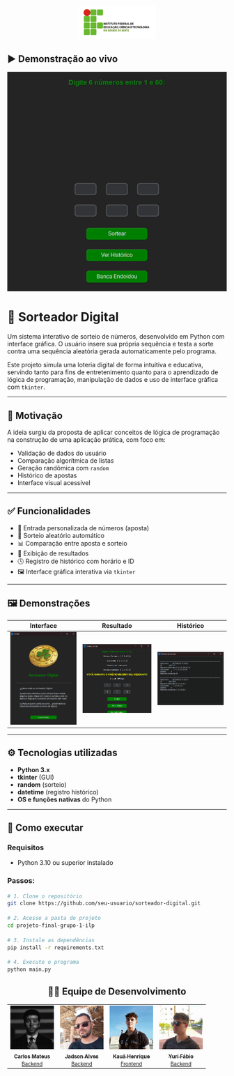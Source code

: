 <p align="center">
  <img src="img/IFRN-logo.png" alt="IFRN" width="180"/>
</p>

## ▶️ Demonstração ao vivo

![Demonstração do sorteador em funcionamento](img/loteria-video.gif)

# 🎰 Sorteador Digital

Um sistema interativo de sorteio de números, desenvolvido em Python com interface gráfica. O usuário insere sua própria sequência e testa a sorte contra uma sequência aleatória gerada automaticamente pelo programa.

Este projeto simula uma loteria digital de forma intuitiva e educativa, servindo tanto para fins de entretenimento quanto para o aprendizado de lógica de programação, manipulação de dados e uso de interface gráfica com `tkinter`.

---

## 🧠 Motivação

A ideia surgiu da proposta de aplicar conceitos de lógica de programação na construção de uma aplicação prática, com foco em:

- Validação de dados do usuário
- Comparação algorítmica de listas
- Geração randômica com `random`
- Histórico de apostas
- Interface visual acessível

---

## ✅ Funcionalidades

- 🔢 Entrada personalizada de números (aposta)
- 🎲 Sorteio aleatório automático
- 📊 Comparação entre aposta e sorteio
- 🧾 Exibição de resultados
- 🕓 Registro de histórico com horário e ID
- 🖼️ Interface gráfica interativa via `tkinter`

---

## 🖼️ Demonstrações

| Interface | Resultado | Histórico |
|----------|------------|------------|
| ![Interface](img/interface.png) | ![Sorteio 1](img/banca-doida.png) | ![Histórico](img/historico.png) | |

---

## ⚙️ Tecnologias utilizadas

- **Python 3.x**
- **tkinter** (GUI)
- **random** (sorteio)
- **datetime** (registro histórico)
- **OS e funções nativas** do Python

---

## 🚀 Como executar

### Requisitos
- Python 3.10 ou superior instalado

### Passos:
```bash
# 1. Clone o repositório
git clone https://github.com/seu-usuario/sorteador-digital.git

# 2. Acesse a pasta do projeto
cd projeto-final-grupo-1-ilp

# 3. Instale as dependências 
pip install -r requirements.txt

# 4. Execute o programa
python main.py

```
<h2 align="center">👨‍💻 Equipe de Desenvolvimento</h2>

<div align="center">

<table>
  <tr>
    <td align="center">
      <a href="https://github.com/CarlosIFRN" target="_blank">
        <img src="img/mathew.JPG" width="100px;" alt="Carlos Mateus"/><br />
        <sub><b>Carlos Mateus</b></sub><br />
        <small>Backend</small>
      </a>
    </td>
    <td align="center">
      <a href="https://github.com/JadsonAlv3s" target="_blank">
        <img src="img/jadson.JPG" width="100px;" alt="Jadson Alves"/><br />
        <sub><b>Jadson Alves</b></sub><br />
        <small>Backend</small>
      </a>
    </td>
    <td align="center">
      <a href="https://github.com/Kaua920" target="_blank">
        <img src="img/Kaua.jpg" width="100px;" alt="Kauã Henrique"/><br />
        <sub><b>Kauã Henrique</b></sub><br />
        <small>Frontend</small>
      </a>
    </td>
    <td align="center">
      <a href="https://github.com/yurif4bio" target="_blank">
        <img src="img/yuri.jpg" width="100px;" alt="Yuri Fábio"/><br />
        <sub><b>Yuri Fábio</b></sub><br />
        <small>Backend</small>
      </a>
    </td>
  </tr>
</table>

</div>
